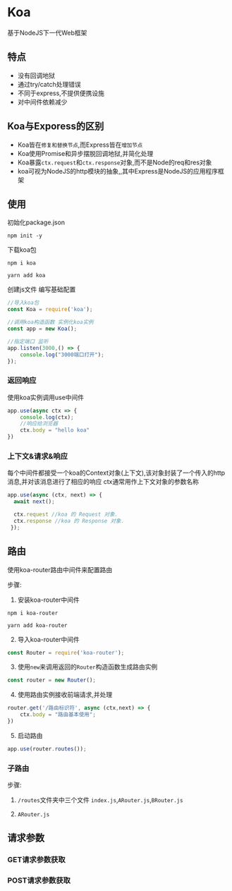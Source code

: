 # Koa
基于NodeJS下一代Web框架

## 特点
* 没有回调地狱
* 通过try/catch处理错误
* 不同于express,不提供便携设施
* 对中间件依赖减少

## Koa与Exporess的区别
* Koa皆在`修复和替换节点`,而Express皆在`增加节点`
* Koa使用Promise和异步摆脱回调地狱,并简化处理
* Koa暴露`ctx.request`和`ctx.response`对象,而不是Node的req和res对象
* koa可视为NodeJS的http模块的抽象,,其中Express是NodeJS的应用程序框架

## 使用
初始化package.json
```
npm init -y
```

下载koa包
```
npm i koa

yarn add koa
```

创建js文件 编写基础配置
```js
//导入koa包
const Koa = require('koa');

//调用koa构造函数 实例化koa实例
const app = new Koa();

//指定端口 监听
app.listen(3000,() => {
    console.log("3000端口打开");
});
```

### 返回响应
使用koa实例调用use中间件
```js
app.use(async ctx => {
    console.log(ctx);
    //响应给浏览器
    ctx.body = "hello koa"
})
```

### 上下文&请求&响应
每个中间件都接受一个koa的Context对象(上下文),该对象封装了一个传入的http消息,并对该消息进行了相应的响应
ctx通常用作上下文对象的参数名称
```js
app.use(async (ctx, next) => { 
  await next();

  ctx.request //koa 的 Request 对象.
  ctx.response //koa 的 Response 对象.
 });
```


## 路由
使用koa-router路由中间件来配置路由

步骤:
1. 安装koa-router中间件
```
npm i koa-router

yarn add koa-router
```

2. 导入koa-router中间件
```js
const Router = require('koa-router');
```

3. 使用`new`来调用返回的`Router`构造函数生成路由实例
```js
const router = new Router();
```

4. 使用路由实例接收前端请求,并处理
```js
router.get('/路由标识符', async (ctx,next) => {
    ctx.body = "路由基本使用";
})
```

5. 启动路由
```js
app.use(router.routes());
```


### 子路由
步骤:
1. `/routes`文件夹中三个文件 `index.js`,`ARouter.js`,`BRouter.js`

2. `ARouter.js`

## 请求参数

### GET请求参数获取

### POST请求参数获取